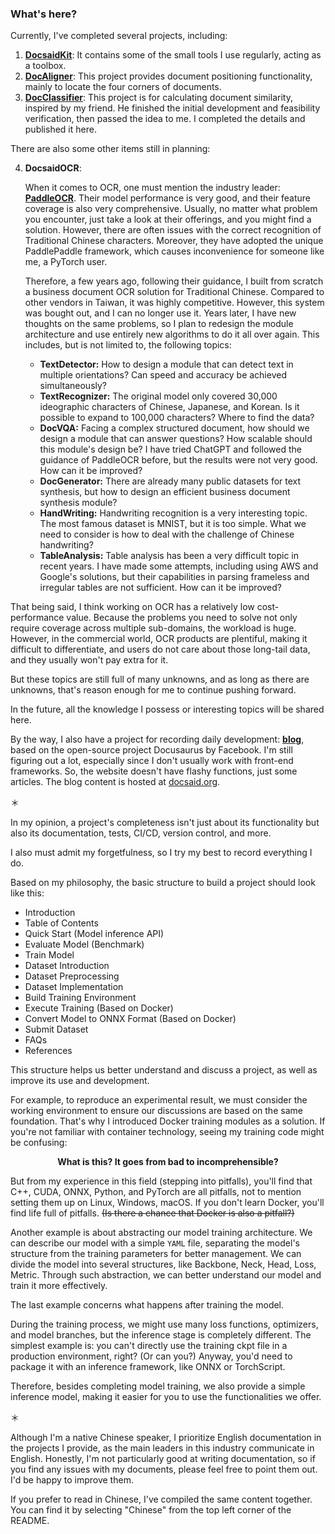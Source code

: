 ### What's here?

Currently, I've completed several projects, including:

1. [**DocsaidKit**](https://github.com/DocsaidLab/DocsaidKit): It contains some of the small tools I use regularly, acting as a toolbox.
2. [**DocAligner**](https://github.com/DocsaidLab/DocAligner): This project provides document positioning functionality, mainly to locate the four corners of documents.
3. [**DocClassifier**](https://github.com/DocsaidLab/DocClassifier): This project is for calculating document similarity, inspired by my friend. He finished the initial development and feasibility verification, then passed the idea to me. I completed the details and published it here.

There are also some other items still in planning:

4. **DocsaidOCR**:

    When it comes to OCR, one must mention the industry leader: [**PaddleOCR**](https://github.com/PaddlePaddle/PaddleOCR). Their model performance is very good, and their feature coverage is also very comprehensive. Usually, no matter what problem you encounter, just take a look at their offerings, and you might find a solution. However, there are often issues with the correct recognition of Traditional Chinese characters. Moreover, they have adopted the unique PaddlePaddle framework, which causes inconvenience for someone like me, a PyTorch user.

    Therefore, a few years ago, following their guidance, I built from scratch a business document OCR solution for Traditional Chinese. Compared to other vendors in Taiwan, it was highly competitive. However, this system was bought out, and I can no longer use it. Years later, I have new thoughts on the same problems, so I plan to redesign the module architecture and use entirely new algorithms to do it all over again. This includes, but is not limited to, the following topics:

    - **TextDetector:** How to design a module that can detect text in multiple orientations? Can speed and accuracy be achieved simultaneously?
    - **TextRecognizer:** The original model only covered 30,000 ideographic characters of Chinese, Japanese, and Korean. Is it possible to expand to 100,000 characters? Where to find the data?
    - **DocVQA:** Facing a complex structured document, how should we design a module that can answer questions? How scalable should this module's design be? I have tried ChatGPT and followed the guidance of PaddleOCR before, but the results were not very good. How can it be improved?
    - **DocGenerator:** There are already many public datasets for text synthesis, but how to design an efficient business document synthesis module?
    - **HandWriting:** Handwriting recognition is a very interesting topic. The most famous dataset is MNIST, but it is too simple. What we need to consider is how to deal with the challenge of Chinese handwriting?
    - **TableAnalysis:** Table analysis has been a very difficult topic in recent years. I have made some attempts, including using AWS and Google's solutions, but their capabilities in parsing frameless and irregular tables are not sufficient. How can it be improved?

That being said, I think working on OCR has a relatively low cost-performance value. Because the problems you need to solve not only require coverage across multiple sub-domains, the workload is huge. However, in the commercial world, OCR products are plentiful, making it difficult to differentiate, and users do not care about those long-tail data, and they usually won't pay extra for it.

But these topics are still full of many unknowns, and as long as there are unknowns, that's reason enough for me to continue pushing forward.

In the future, all the knowledge I possess or interesting topics will be shared here.

By the way, I also have a project for recording daily development: [**blog**](https://github.com/DocsaidLab/blog), based on the open-source project Docusaurus by Facebook. I'm still figuring out a lot, especially since I don't usually work with front-end frameworks. So, the website doesn't have flashy functions, just some articles. The blog content is hosted at [docsaid.org](https://docsaid.org).

＊

In my opinion, a project's completeness isn't just about its functionality but also its documentation, tests, CI/CD, version control, and more.

I also must admit my forgetfulness, so I try my best to record everything I do.

Based on my philosophy, the basic structure to build a project should look like this:

  - Introduction
  - Table of Contents
  - Quick Start (Model inference API)
  - Evaluate Model (Benchmark)
  - Train Model
  - Dataset Introduction
  - Dataset Preprocessing
  - Dataset Implementation
  - Build Training Environment
  - Execute Training (Based on Docker)
  - Convert Model to ONNX Format (Based on Docker)
  - Submit Dataset
  - FAQs
  - References

This structure helps us better understand and discuss a project, as well as improve its use and development.

For example, to reproduce an experimental result, we must consider the working environment to ensure our discussions are based on the same foundation. That's why I introduced Docker training modules as a solution. If you're not familiar with container technology, seeing my training code might be confusing:

<div align="center">

**What is this? It goes from bad to incomprehensible?**

</div>

But from my experience in this field (stepping into pitfalls), you'll find that C++, CUDA, ONNX, Python, and PyTorch are all pitfalls, not to mention setting them up on Linux, Windows, macOS. If you don't learn Docker, you'll find life full of pitfalls. ~~(Is there a chance that Docker is also a pitfall?)~~

Another example is about abstracting our model training architecture. We can describe our model with a simple `YAML` file, separating the model's structure from the training parameters for better management. We can divide the model into several structures, like Backbone, Neck, Head, Loss, Metric. Through such abstraction, we can better understand our model and train it more effectively.

The last example concerns what happens after training the model.

During the training process, we might use many loss functions, optimizers, and model branches, but the inference stage is completely different. The simplest example is: you can't directly use the training ckpt file in a production environment, right? (Or can you?) Anyway, you'd need to package it with an inference framework, like ONNX or TorchScript.

Therefore, besides completing model training, we also provide a simple inference model, making it easier for you to use the functionalities we offer.

＊

Although I'm a native Chinese speaker, I prioritize English documentation in the projects I provide, as the main leaders in this industry communicate in English. Honestly, I'm not particularly good at writing documentation, so if you find any issues with my documents, please feel free to point them out. I'd be happy to improve them.

If you prefer to read in Chinese, I've compiled the same content together. You can find it by selecting "Chinese" from the top left corner of the README.
